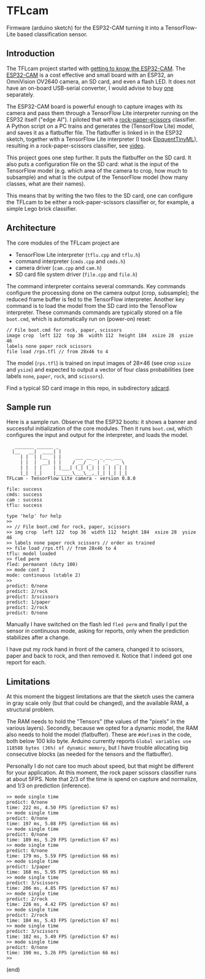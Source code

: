 # TFLcam
Firmware (arduino sketch) for the ESP32-CAM turning it into a TensorFlow-Lite based classification sensor.

## Introduction

The TFLcam project started with [getting to know the ESP32-CAM](https://github.com/maarten-pennings/esp32cam).
The [ESP32-CAM](https://www.aliexpress.com/item/1005001818136526.html) is a cost effective and small board 
with an ESP32, an OmniVision OV2640 camera, an SD card, and even a flash LED. 
It does not have an on-board USB-serial converter, I would advise to buy [one](https://www.aliexpress.com/item/1005001810692306.html) separately.

The ESP32-CAM board is powerful enough to capture images with its camera and pass them through a TensorFlow Lite interpreter running on the ESP32 itself ("edge AI").
I piloted that with a [rock-paper-scissors](https://github.com/maarten-pennings/MachineLearning/blob/main/rock-paper-scissors/rock-paper-scissors.ipynb) classifier.
A Python script on a PC trains and generates the (TensorFlow Lite) model, and saves it as a flatbuffer file. 
The flatbuffer is linked in in the ESP32 sketch, together with a TensorFlow Lite interpreter (I took [EloquentTinyML](https://github.com/eloquentarduino/EloquentTinyML)),
resulting in a rock-paper-scissors classifier, see [video](https://www.youtube.com/watch?v=dVIRe2fjQL4).

This project goes one step further.
It puts the flatbuffer on the SD card.
It also puts a configuration file on the SD card: what is the input of the TensorFlow model 
(e.g. which area of the camera to crop, how much to subsample) and what is the output of the TensorFlow model (how many classes, what are their names).

This means that by writing the two files to the SD card, one can configure the TFLcam to be either a rock-paper-scissors classifier
or, for example, a simple Lego brick classifier. 

## Architecture

The core modules of the TFLcam project are
 - TensorFlow Lite interpreter (`tflu.cpp` and `tflu.h`)
 - command interpreter (`cmds.cpp` and `cmds.h`)
 - camera driver (`cam.cpp` and `cam.h`)
 - SD card file system driver (`file.cpp` and `file.h`)
 
The command interpreter contains several commands.
Key commands configure the processing done on the camera output (crop, subsample); the reduced frame buffer is fed to the TensorFlow interpreter.
Another key command is to load the model from the SD card into the TensoFlow interpreter.
These commands commands are typically stored on a file `boot.cmd`, which is automatically run on (power-on) reset:

```
// File boot.cmd for rock, paper, scissors
image crop  left 122  top 36  width 112  height 184  xsize 28  ysize 46
labels none paper rock scissors
file load /rps.tfl // from 28x46 to 4
```

The model (`rps.tfl`) is trained on input images of 28×46 (see crop `xsize` and `ysize`) 
and expected to output a vector of four class probabilities (see labels `none`, `paper`, `rock`, and `scissors`).

Find a typical SD card image in this repo, in subdirectory [sdcard](sdcard).

## Sample run

Here is a sample run.
Observe that the ESP32 boots: it shows a banner and successful initialization of the core modules.
Then it runs `boot.cmd`, which configures the input and output for the interpreter, and loads the model.

```
   _______ ______ _
  |__   __|  ____| |
     | |  | |__  | |     ___ __ _ _ __ ___
     | |  |  __| | |    / __/ _` | '_ ` _ \
     | |  | |    | |___| (_| (_| | | | | | |
     |_|  |_|    |______\___\__,_|_| |_| |_|
TFLcam - TensorFlow Lite camera - version 0.8.0

file: success
cmds: success
cam : success
tflu: success

type 'help' for help
>> 
>> // File boot.cmd for rock, paper, scissors
>> img crop  left 122  top 36  width 112  height 184  xsize 28  ysize 46
>> labels none paper rock scissors // order as trained
>> file load /rps.tfl // from 28x46 to 4
tflu: model loaded
>> fled perm
fled: permanent (duty 100)
>> mode cont 2
mode: continuous (stable 2)
>>
predict: 0/none
predict: 2/rock
predict: 3/scissors
predict: 1/paper
predict: 2/rock
predict: 0/none
```

Manually I have switched on the flash led `fled perm` and finally 
I put the sensor in continuous mode, asking for reports, only when the prediction stabilizes after a change.

I have put my rock hand in front of the camera, changed it to scissors, paper and back to rock, and then removed it.
Notice that I indeed got one report for each.


## Limitations

At this moment the biggest limitations are that the sketch uses the camera in
gray scale only (but that could be changed), and the available RAM, a structural problem.

The RAM needs to hold the "Tensors" (the values of the "pixels" in the various layers).
Secondly, because we opted for a dynamic model, the RAM also needs to hold the model (flatbuffer).
These are `#define`s in the code, both below 100 kilo byte.
Arduino currently reports `Global variables use 118588 bytes (36%) of dynamic memory`, but 
I have trouble allocating big consecutive blocks (as needed for the tensors and the flatbuffer).

Personally I do not care too much about speed, but that might be different for your application.
At this moment, the rock paper scissors classifier runs at about 5FPS.
Note that 2/3 of the time is spend on capture and normalize, and 1/3 on prediction (inference).

```
>> mode single time
predict: 0/none
time: 222 ms, 4.50 FPS (prediction 67 ms)
>> mode single time
predict: 0/none
time: 197 ms, 5.08 FPS (prediction 66 ms)
>> mode single time
predict: 0/none
time: 189 ms, 5.29 FPS (prediction 67 ms)
>> mode single time
predict: 0/none
time: 179 ms, 5.59 FPS (prediction 66 ms)
>> mode single time
predict: 1/paper
time: 168 ms, 5.95 FPS (prediction 66 ms)
>> mode single time
predict: 3/scissors
time: 206 ms, 4.85 FPS (prediction 67 ms)
>> mode single time
predict: 2/rock
time: 226 ms, 4.42 FPS (prediction 67 ms)
>> mode single time
predict: 2/rock
time: 184 ms, 5.43 FPS (prediction 67 ms)
>> mode single time
predict: 3/scissors
time: 182 ms, 5.49 FPS (prediction 67 ms)
>> mode single time
predict: 0/none
time: 190 ms, 5.26 FPS (prediction 66 ms)
>>
```

(end)


